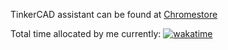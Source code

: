 TinkerCAD assistant can be found at [Chromestore](https://chromewebstore.google.com/detail/tinkercad-assistant/eliikkeilljmpemlohjmcingikpjkjpc)


Total time allocated by me currently:
[![wakatime](https://wakatime.com/badge/user/4a9dfc6f-007d-4928-8474-da15e079dd3e/project/727637b2-2011-4163-ad92-bcbc5d9bb824.svg)](https://wakatime.com/badge/user/4a9dfc6f-007d-4928-8474-da15e079dd3e/project/727637b2-2011-4163-ad92-bcbc5d9bb824)